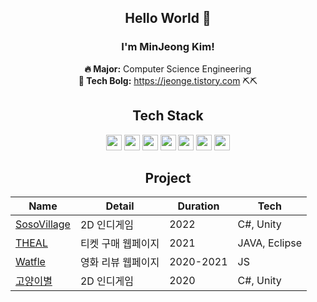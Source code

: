 <div align="center">
  
## Hello World 🙂
### I'm MinJeong Kim!

  <b>🔥 Major:</b> Computer Science Engineering <br>
  <b>💭 Tech Bolg:</b> <a href="https://jeonge.tistory.com/">https://jeonge.tistory.com ⛏️⛏️</a><br>
## Tech Stack
  <img src="https://img.shields.io/badge/Python-3776AB?style=flat-square&logo=Python&logoColor=white" height="25px"/>
  <img src="https://img.shields.io/badge/C++-00599C?style=flat-square&logo=C%2B%2B&logoColor=white" height="25px"/>
  <img src="https://img.shields.io/badge/HTML-E34F26?style=flat-square&logo=HTML5&logoColor=white" height="25px"/>
  <img src="https://img.shields.io/badge/CSS-1572B6?style=flat-square&logo=CSS3&logoColor=white" height="25px"/>
  <img src="https://img.shields.io/badge/JavaScript-F7D71E?style=flat-square&logo=JavaScript&logoColor=white" height="25px"/>
  <img src="https://img.shields.io/badge/C%20Sharp-239120?style=flat-square&logo=CSharp&logoColor=white" height="25px"/>
  <img src="https://img.shields.io/badge/Unity-000000?style=flat-square&logo=Unity&logoColor=white" height="25px"/>

## Project
  
|Name|Detail|Duration|Tech|
|--|--|--|--|
|[SosoVillage](https://github.com/JeongHyunJi/SosoVillage)|2D 인디게임|2022|C#, Unity|
|[THEAL](https://github.com/minjeongss/InternetProgramming)|티켓 구매 웹페이지|2021|JAVA, Eclipse|
|[Watfle](https://github.com/WebGroose/Watfle)|영화 리뷰 웹페이지|2020-2021|JS|
|[고양이별](https://github.com/minjeongss/Unity-Game_making)|2D 인디게임|2020|C#, Unity|
